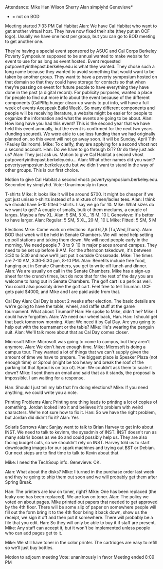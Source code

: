 Attendance:
Mike
Han
Wilson
Sherry
Alan
simplyhd
Genevieve*

* = not on BOD

Meeting started 7:33 PM
Cal Habitat
Alan: We have Cal Habitat who want to get another virtual host. They have now fixed their site (they put an OCF logo). Usually we have one host per group, but you can go to BOD meeting to get another one.

They're having a special event sponsored by ASUC and Cal Corps Berkeley Poverty Symposium supposed to be annual wanted to make website for event to use for as long as event hosted. Event requested putpovertyinthepast.berkeley.edu is what they wanted. They chose such a long name because they wanted to avoid something that would want to be taken by another group. They want to have a poverty symposium hosted on that domain so that they could have storage for contacts so that when they're passing on event for future people to have everything they have done in the past (a digital record). For publicity purposes, wanted a place for people to find out more info about the event because of the different components (CalPIRg hunger clean-up wants to put info, will have a full week of events Axespeak Build Week). So many different components and people will be receiving literature, a website might be easier for people to organize the information and what the events are going to be about.
Alan: How long have you had this event?
This is the second year that we have held this event annually, but the event is confirmed for the next two years (funding secured). We were able to use less funding than we had originally planned on, so this event will not go away soon. It will be Sunday, April 11th (Pauley Ballroom). 
Mike: To clarify, they are applying for a second vhost not a second account. 
Han: Do we have to go through IST? Or do they just ask us?
Alan: They just ask us.
Motion to give Cal Habitat a second vhost putpovertyinthepast.berkeley.edu...
Alan: What other names did you want?
povertysymposium.berkeley.edu but we didn't want to stand in the way of other groups. This is our first choice.

Motion to give Cal Habitat a second vhost: povertysymposium.berkeley.edu.
Seconded by simplyhd.
Vote: Unanimously in favor.

T-shirts
MIke: It looks like it will be around $700. It might be cheaper if we got just unisex t-shirts instead of a mixture of men/ladies tees. 
Alan: I think we should have 5-10 fitted t-shirts. I say we go for 10.
MIke: What sizes do we want to get? A couple of smalls, bulk of them mediums, a couple of larges. Maybe a few XL.
Alan: 5 SM, 5 XL, 15 M, 10 L
Genevieve: It's better to have larger.
Alan: Regular: 5 SM, 5 XL, 20 M, 10 L
Mike: Fitted: 5 SM, 5 M

Elections
Mike: Come work on elections: April 6,7,8 (Tu,Wed,Thurs). 
Alan: BOD that week will be held in Senate Chambers. We will need help setting up poll stations and taking them down. We will need people early in the morning. We need people 7-8 to 9-10 in major places around campus. They need to be set up before 9 AM. For the afternoon takedown, it's between 3:30 to 5:30 and now we'll just put it outside Crossroads.
Mike: The times are 7-10 AM, 3:30-5:30 pm, 8-10 PM.
Alan: Benefits include free food, hanging out in Senate Chambers, you get to write off lunch and dinner.
Alan: We are usually on call in the Senate Chambers. Mike has a sign-up sheet for the crunch times, but do note that for the rest of the day you are welcome to hang out in Senate Chambers. The golf cart is a perk as well. You could also possibly drive the golf cart. Feel free to tell Tirumari. OCF gets paid $4000, and Mike and I are paid aside from that.

Cal Day
Alan: Cal Day is about 2 weeks after election. The basic details are we're going to have the table, wheel, and raffle stuff at the game tournament. What about Tirumari?
Han: He spoke to Mike, didn't he?
Mike: I could have forgotten.
Alan: We need our wheel back, Han.
Han: I should get that back tomorrow morning.
Alan: We need it by Cal Day. Are you going to help out with the tournament or the table?
Mike: He's wearing the penguin suit. 
Alan: We'll talk more about that as Cal Day comes closer.

Microsoft
MIke: Microsoft was going to come to campus, but they aren't anymore.
Alan: We don't have enough time.
Mike: Microsoft is doing a campus tour. They wanted a lot of things that we can't supply given the amount of time we have to prepare. The biggest place is Speaker Plaza (not enough time) or Sproul (might be too heavy and break the roof of the parking lot that Sproul is on top of).
Han: We couldn't ask them to scale it down?
Mike: I sent them an email and said that as it stands, the proposal is impossible. I am waiting for a response.

Han: Should I just tell my lab that I'm doing elections?
Mike: If you need anything, we could write you a note.

Printing Problems
Alan: Printing one thing leads to printing a lot of copies of something. Jordan looked into it and believes it's problem with weird characters. We're not sure how to fix it.
Han: So we have the right problem, but Jordan did didn't fix it?
Alan: Yes

Solaris Sorrows
Alan: Sanjay went to talk to Brian Harvey to get info about INST. We need to talk to kevinm, the sysadmin of INST. INST doesn't run as many solaris boxes as we do and could possibly help us. They are also facing budget cuts, so we shouldn't rely on INST. Harvey told us to start downloading images for our spark machines and trying out BST or Debian. Our next steps are to find time to talk to Kevin about that.

Mike: I need the TechSoup info.
Genevieve: OK.

Alan: What about the disks?
MIke: I turned in the purchase order last week and they're going to ship them out soon and we will probably get them after Spring Break.

Han: The printers are low on toner, right?
Mike: One has been replaced (the leaky one has been replaced). We are low on toner.
Alan: The policy we voted on about pages. Mike printed out papers that needed to get approved by the 4th floor. There will be some slip of paper on somewhere people will fill out the form bring it to the 4th floor bring it back down, show us the receipt, we sign it off and then put it somewhere. There will probably be a file that you edit. 
Han: So they will only be able to buy it if staff are present.
Mike: Any staff can accept it, but it won't be implemented unless people who can add pages get to it.

Mike: We still have toner in the color printer. The cartridges are easy to refill so we'll just buy bottles.

Motion to adjourn meeting
Vote: unanimously in favor
Meeting ended 8:09 PM
